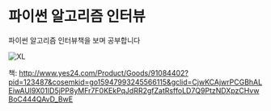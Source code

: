 # 파이썬 알고리즘 인터뷰
파이썬 알고리즘 인터뷰책을 보며 공부합니다  

![XL](https://user-images.githubusercontent.com/40820405/123930318-987ecc80-d9ca-11eb-85be-644099bb5703.jpeg)

책: http://www.yes24.com/Product/Goods/91084402?pid=123487&cosemkid=go15947993245566115&gclid=CjwKCAjwrPCGBhALEiwAUl9X01ID5jPP8yMFr7F0KEkPqJdRR2gfZatRsffoLD7Q9PtzNDXpzCHvwBoC444QAvD_BwE
